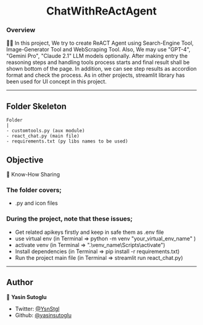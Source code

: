 <h1 align="center">ChatWithReActAgent</h1>

<h3>Overview</h3>
👨‍💻 In this project, We try to create ReACT Agent using Search-Engine Tool, Image-Generator Tool and WebScraping Tool. Also, We may use "GPT-4", "Gemini Pro", "Claude 2.1" LLM models optionally. After making entry the reasoning steps and handling tools process starts and final result shall be shown bottom of the page. In addition, we can see step results as accordion format and check the process. As in other projects, streamlit library has been used for UI concept in this project.
<hr>

<!-- ![Alt text](https://giphy.com/peekasso)  -->

<!-- ------------------------------------------------------ -->

## Folder Skeleton 

```
Folder
|
- customtools.py (aux module)
- react_chat.py (main file)
- requirements.txt (py libs names to be used)
```

<!-- --------------------------------------- -->

## Objective

🎯 Know-How Sharing

### The folder covers;

- .py and icon files 

### During the project, note that these issues;
- Get related apikeys firstly and keep in safe them as .env file 
- use virtual env (in Terminal => python -m venv "your_virtual_env_name" )
- activate venv (in Terminal => ".\venv_name\Scripts\activate")
- Install dependencies (in Terminal => pip install -r requirements.txt)
- Run the project main file (in Terminal => streamlit run react_chat.py)

<hr>

## Author

👤 **Yasin Sutoglu**

- Twitter: [@YsnStgl](https://twitter.com/YsnStgl)
- Github: [@yasinsutoglu](https://github.com/yasinsutoglu)

